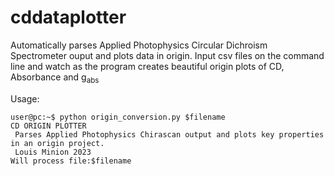 # cddataplotter
Automatically parses Applied Photophysics Circular Dichroism Spectrometer ouput and plots data in origin.
Input csv files on the command line and watch as the program creates beautiful origin plots of CD, Absorbance and g<sub>abs</sub>

Usage:
```console
user@pc:~$ python origin_conversion.py $filename
CD ORIGIN PLOTTER
 Parses Applied Photophysics Chirascan output and plots key properties in an origin project.
 Louis Minion 2023
Will process file:$filename
```

